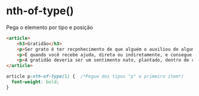 # nth-of-type()

Pega o elemento por tipo e posição

```html
<article>
    <h3>Gratidão</h3>
    <p>Ser grato é ter recpnhecimento de que alguém o auxiliou de alguma forma.</p>
    <p>É quando você recebe ajuda, direta ou indiretamente, e consegue creditar na outra pessoa, o gesto de bondade.</p>
    <p>A gratidão deveria ser um sentimento nato, plantado, dentro de cada ser humano.</p>
</article>
```

```css
article p:nth-of-type(1) {  /*Pegue dos tipos "p" o primeiro item*/
  font-weight: bold;
}
```